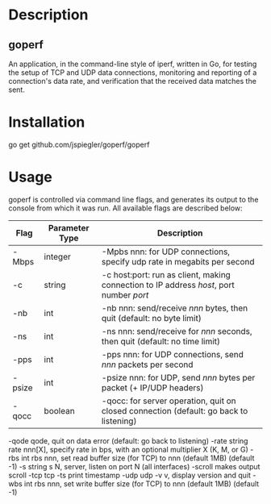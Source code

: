 # Description

## goperf

An application, in the command-line style of iperf, written in Go, for testing the setup of TCP and UDP data connections, monitoring and reporting of a connection's data rate, and verification that the received data matches the sent.

# Installation

go get github.com/jspiegler/goperf/goperf

# Usage

goperf is controlled via command line flags, and generates its output to the console from which it was run. All available flags are described below:

| Flag       | Parameter Type | Description  |
| ---------- |----------------|--------------|
| -Mbps      | integer        | -Mpbs nnn: for UDP connections, specify udp rate in megabits per second |
| -c         | string         | -c host:port: run as client, making connection to IP address *host*, port number *port* |
| -nb        | int            | -nb nnn: send/receive *nnn* bytes, then quit (default: no byte limit) |
| -ns        | int            | -ns nnn: send/receive for *nnn* seconds, then quit (default: no time limit) |
| -pps       | int            | -pps nnn: for UDP connections, send *nnn* packets per second |
| -psize     | int            | -psize nnn: for UDP, send *nnn* bytes per packet (+ IP/UDP headers) |
| -qocc      | boolean        | -qocc: for server operation, quit on closed connection (default: go back to listening) |


  -qode
    	qode, quit on data error (default: go back to listening)
  -rate string
    	rate nnn[X], specify rate in bps, with an optional multiplier X (K, M, or G)
  -rbs int
    	rbs nnn, set read buffer size (for TCP) to nnn (default 1MB) (default -1)
  -s string
    	s N, server, listen on port N (all interfaces)
  -scroll
    	makes output scroll
  -tcp
    	tcp
  -ts
    	print timestamp
  -udp
    	udp
  -v	v, display version and quit
  -wbs int
    	rbs nnn, set write buffer size (for TCP) to nnn (default 1MB) (default -1)